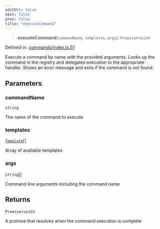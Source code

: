 ```yaml
---
editUrl: false
next: false
prev: false
title: "executeCommand"
---
```


> **executeCommand**(`commandName`, `templates`, `args`): `Promise`\<`void`\>

Defined in: [commands/index.ts:51](https://github.com/yashjawale/fabr/blob/f92675816a3f8768b3ea0b7f8742e3a12556014c/src/commands/index.ts#L51)

Execute a command by name with the provided arguments.
Looks up the command in the registry and delegates execution to the appropriate handler.
Shows an error message and exits if the command is not found.

## Parameters

### commandName

`string`

The name of the command to execute

### templates

[`Template`](/fabr/api/types/templates/interfaces/template/)[]

Array of available templates

### args

`string`[]

Command line arguments including the command name

## Returns

`Promise`\<`void`\>

A promise that resolves when the command execution is complete
